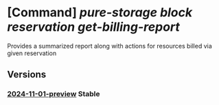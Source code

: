 # [Command] _pure-storage block reservation get-billing-report_

Provides a summarized report along with actions for resources billed via given reservation

## Versions

### [2024-11-01-preview](/Resources/mgmt-plane/L3N1YnNjcmlwdGlvbnMve30vcmVzb3VyY2Vncm91cHMve30vcHJvdmlkZXJzL3B1cmVzdG9yYWdlLmJsb2NrL3Jlc2VydmF0aW9ucy97fS9nZXRiaWxsaW5ncmVwb3J0/2024-11-01-preview.xml) **Stable**

<!-- mgmt-plane /subscriptions/{}/resourcegroups/{}/providers/purestorage.block/reservations/{}/getbillingreport 2024-11-01-preview -->
